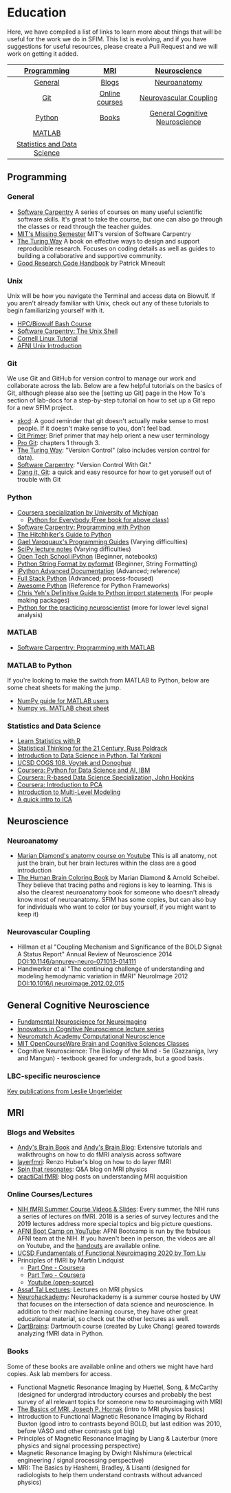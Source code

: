 # Education

Here, we have compiled a list of links to learn more about things that will be useful for the work we do in SFIM. This list is evolving, and if you have suggestions for useful resources, please create a Pull Request and we will work on getting it added.

| [Programming](#programming) | [MRI](#mri)      | [Neuroscience](#neuroscience)   |
| :-----------: | :--------: | :--------------: |
| [General](#general)   | [Blogs](#blogs-and-websites)  | [Neuroanatomy](#neuroanatomy) |
| [Git](#git)       | [Online courses](#online-courseslectures) | [Neurovascular Coupling](#neurovascular-coupling) |
| [Python](#python) | [Books](#books) | [General Cognitive Neuroscience](#general-cognitive-neuroscience) |
| [MATLAB](#matlab) | | |
| [Statistics and Data Science](#statistics-and-data-science) | | |

## Programming

### General

- [Software Carpentry][scarpentry] A series of courses on many useful scientific software skills. It's great to take the course, but one can also go through the classes or read through the teacher guides.
- [MIT's Missing Semester][MIT_semester] MIT's version of Software Carpentry
- [The Turing Way][Turing_Way_general] A book on effective ways to design and support reproducible research. Focuses on coding details as well as guides to building a collaborative and supportive community.
- [Good Research Code Handbook][good_research_code_handbook] by Patrick Mineault

### Unix

Unix will be how you navigate the Terminal and access data on Biowulf. If you aren't already familiar with Unix, check out any of these tutorials to begin familiarizing yourself with it.

- [HPC/Biowulf Bash Course][hpc_bash]
- [Software Carpentry: The Unix Shell][swc_shell]
- [Cornell Linux Tutorial][cornell_linux]
- [AFNI Unix Introduction][afni_unix]

### Git

We use Git and GitHub for version control to manage our work and collaborate across the lab. Below are a few helpful tutorials on the basics of Git, although please also see the [setting up Git] page in the How To's section of lab-docs for a step-by-step tutorial on how to set up a Git repo for a new SFIM project.  

- [xkcd](https://xkcd.com/1597/): A good reminder that git doesn't actually make sense to most people. If it doesn't make sense to you, don't feel bad.
- [Git Primer][git_primer]: Brief primer that may help orient a new user terminology
- [Pro Git][pro_git]: chapters 1 through 3.
- [The Turing Way][turing_way]: "Version Control" (also includes version control for
data).
- [Software Carpentry][software_carpentry_git]: "Version Control With Git."
- [Dang it, Git][dangitgit]: a quick and easy resource for how to get yoruself out of trouble with Git

### Python

- [Coursera specialization by University of Michigan][um_python]
  - [Python for Everybody (Free book for above class)][p4e]
- [Software Carpentry: Programming with Python][swc_python]
- [The Hitchhiker's Guide to Python][hitchhikers_guide_python]
- [Gael Varoquaux's Programming Guides][gv_python] (Varying difficulties)
- [SciPy lecture notes][sp_lecture] (Varying difficulties)
- [Open Tech School iPython][ots_ipyth] (Beginner, notebooks)
- [Python String Format by pyformat][pystr] (Beginner, String Formatting)
- [iPython Advanced Documentation][ipython] (Advanced; reference)
- [Full Stack Python][fsp] (Advanced; process-focused)
- [Awesome Python][awesome] (Reference for Python Frameworks)
- [Chris Yeh's Definitive Guide to Python import statements][cy_import] (For people making packages)
- [Python for the practicing neuroscientist][python_kramer] (more for lower level signal analysis)

### MATLAB

- [Software Carpentry: Programming with MATLAB][swc_matlab]

### MATLAB to Python

If you're looking to make the switch from MATLAB to Python, below are some cheat sheets for making the jump.

- [NumPy guide for MATLAB users][numpy_for_matlab]
- [Numpy vs. MATLAB cheat sheet][numpy_matlab_cheat_sheet]

### Statistics and Data Science

- [Learn Statistics with R][learn_stats_R]
- [Statistical Thinking for the 21 Century, Russ Poldrack][poldrack]
- [Introduction to Data Science in Python, Tal Yarkoni][yarkoni]
- [UCSD COGS 108, Voytek and Donoghue][voytek]
- [Coursera: Python for Data Science and AI, IBM][ibm]
- [Coursera: R-based Data Science Specialization, John Hopkins][jhu]
- [Coursera: Introduction to PCA][intro_PCA]
- [Introduction to Multi-Level Modeling][intro_mlm]
- [A quick intro to ICA][ica_web]

## Neuroscience

### Neuroanatomy

- [Marian Diamond's anatomy course on Youtube][Diamond_class] This is all anatomy, not just the brain, but her brain lectures within the class are a good introduction
- [The Human Brain Coloring Book][Diamond_book] by Marian Diamond & Arnold Scheibel. They believe that tracing paths and regions is key to learning. This is also the clearest neuroanatomy book for someone who doesn't already know most of neuroanatomy. SFIM has some copies, but can also buy for individuals who want to color (or buy yourself, if you might want to keep it)

### Neurovascular Coupling

- Hillman et al "Coupling Mechanism and Significance of the BOLD Signal: A Status Report" Annual Review of Neuroscience 2014 [DOI:10.1146/annurev-neuro-071013-014111](https://doi.org/10.1146/annurev-neuro-071013-014111)
- Handwerker et al "The continuing challenge of understanding and modeling hemodynamic variation in fMRI" NeuroImage 2012 [DOI:10.1016/j.neuroimage.2012.02.015](https://doi.org/10.1016/j.neuroimage.2012.02.015)

## General Cognitive Neuroscience

- [Fundamental Neuroscience for Neuroimaging][coursera_neurosci]
- [Innovators in Cognitive Neuroscience lecture series][innovators]
- [Neuromatch Academy Computational Neuroscience][neuromatch]
- [MIT OpenCourseWare Brain and Cognitive Sciences Classes][mit_brain]
- Cognitive Neuroscience: The Biology of the Mind - 5e (Gazzaniga, Ivry and Mangun) - textbook geared for undergrads, but a good basis.

### LBC-specific neuroscience

[Key publications from Leslie Ungerleider][Ungerleider_collection]

## MRI

### Blogs and Websites

- [Andy's Brain Book][andy_brain_book] and [Andy's Brain Blog][andy_brain_blog]: Extensive tutorials and walkthroughs on how to do fMRI analysis across software
- [layerfmri][layerfmri]: Renzo Huber's blog on how to do layer fMRI
- [Spin that resonates][spin_resonates]: Q&A blog on MRI physics
- [practiCal fMRI][practical_fmri]: blog posts on understanding MRI acquisition

### Online Courses/Lectures

- [NIH fMRI Summer Course Videos & Slides][fmri_nih_summer]: Every summer, the NIH runs a series of lectures on fMRI. 2018 is a series of survey lectures and the 2019 lectures address more special topics and big picture questions.
- [AFNI Boot Camp on YouTube][afni_camp_yt]: AFNI Bootcamp is run by the fabulous AFNI team at the NIH. If you haven't been in person, the videos are all on Youtube, and the [handouts][afni_handouts] are available online.
- [UCSD Fundamentals of Functional Neuroimaging 2020 by Tom Liu][Tom_Liu_MRI]
- Principles of fMRI by Martin Lindquist
  - [Part One - Coursera][p_fmri_1]
  - [Part Two - Coursera][p_fmri_2]
  - [Youtube (open-source)][p_fmri_youtube]
- [Assaf Tal Lectures][physics_mri]: Lectures on MRI physics
- [Neurohackademy][neurohack]: Neurohackademy is a summer course hosted by UW that focuses on the intersection of data science and neuroscience. In addition to their machine learning course, they have other great educational material, so check out the other lectures as well.
- [DartBrains][dartbrains]: Dartmouth course (created by Luke Chang) geared towards analyzing fMRI data in Python.

### Books

Some of these books are available online and others we might have hard copies. Ask lab members for access.

- Functional Magnetic Resonance Imaging by Huettel, Song, & McCarthy (designed for undergrad introductory courses and probably the best survey of all relevant topics for someone new to neuroimaging with MRI)
- [The Basics of MRI, Joseph P. Hornak][basics_mri] (intro to MRI physics basics)
- Introduction to Functional Magnetic Resonance Imaging by Richard Buxton (good intro to contrasts beyond BOLD, but last edition was 2010, before VASO and other contrasts got big)
- Principles of Magnetic Resonance Imaging by Liang & Lauterbur (more physics and signal processing perspective)
- Magnetic Resonance Imaging by Dwight Nishimura (electrical engineering / signal processing perspective)
- MRI: The Basics by Hashemi, Bradley, & Lisanti (designed for radiologists to help them understand contrasts without advanced physics)

[andy_brain_book]: https://andysbrainbook.readthedocs.io/en/latest/index.html
[andy_brain_blog]: https://www.andysbrainblog.com
[layerfmri]: https://layerfmri.com
[spin_resonates]: http://spinthatresonates.blogspot.com
[practical_fmri]: https://practicalfmri.blogspot.com
[fmri_nih_summer]: https://fmrif.nimh.nih.gov/index.php/SummerCourse
[basics_mri]: http://www.cis.rit.edu/htbooks/mri/inside.htm
[afni_camp_yt]: https://www.youtube.com/channel/UC40RiNZN7_dCuB6Lg7HJl1g
[Tom_Liu_MRI]: https://www.youtube.com/playlist?list=PLn7hWU9T1O6FExueed50s9Wl98dzSLmXL
[p_fmri_1]: https://www.coursera.org/learn/functional-mri
[p_fmri_2]: https://www.coursera.org/learn/functional-mri-2
[neurohack]: https://neurohackademy.org/course_type/lectures/
[afni_handouts]: https://afni.nimh.nih.gov/class_handouts
[p_fmri_youtube]: https://www.youtube.com/channel/UC_BIby85hZmcItMrkAlc8eA/videos
[physics_mri]: https://www.weizmann.ac.il/chembiophys/assaf_tal/lecture-notes
[dartbrains]: https://dartbrains.org/content/intro.html
[Diamond_class]: <https://youtu.be/S9WtBRNydso>
[Diamond_book]: <https://www.harpercollins.com/products/the-human-brain-coloring-book-marian-c-diamondarnold-b-scheibel>
[Ungerleider_collection]: <https://www.jneurosci.org/collection/remembering-leslie-ungerleider>
[git_primer]: <https://voyteklab.com/git/git-primer/>
[pro_git]: <https://git-scm.com/book/en/v2>
[turing_way]: <https://the-turing-way.netlify.app/reproducible-research/vcs.html>
[software_carpentry_git]: <http://swcarpentry.github.io/git-novice/>
[scarpentry]: <https://software-carpentry.org/>
[MIT_semester]: <https://missing.csail.mit.edu/>
[Turing_Way_general]: <https://the-turing-way.netlify.app/welcome>
[good_research_code_handbook]: <https://goodresearch.dev/>
[swc_shell]: <http://swcarpentry.github.io/shell-novice/>
[cornell_linux]: <https://cvw.cac.cornell.edu/Linux>
[afni_unix]: <https://afni.nimh.nih.gov/pub/dist/edu/data/CD.expanded/AFNI_data6/unix_tutorial/index.html>
[um_python]: <https://www.coursera.org/specializations/python>
[p4e]: <https://www.py4e.com/book.php>
[swc_python]: <https://swcarpentry.github.io/python-novice-inflammation/>
[gv_python]: <http://gael-varoquaux.info/programming/improving-your-programming-style-in-python.html>
[sp_lecture]: <https://scipy-lectures.org>
[ots_ipyth]: <http://opentechschool.github.io/python-data-intro/core/notebook.html>
[pystr]: <https://pyformat.info>
[ipython]: <https://ipython.readthedocs.io/en/stable/>
[fsp]: <https://www.fullstackpython.com>
[awesome]: <https://github.com/vinta/awesome-python>
[python_kramer]: <https://elifesciences.org/labs/f779833b/python-for-the-practicing-neuroscientist-an-online-educational-resource>
[swc_matlab]: <http://swcarpentry.github.io/matlab-novice-inflammation/>
[cy_import]: <https://chrisyeh96.github.io/2017/08/08/definitive-guide-python-imports.html>
[hpc_bash]: <https://hpc.nih.gov/training/bash_class/>
[numpy_for_matlab]: https://numpy.org/doc/stable/user/numpy-for-matlab-users.html
[numpy_matlab_cheat_sheet]: http://mathesaurus.sourceforge.net/matlab-numpy.html
[intro_PCA]: https://www.coursera.org/learn/pca-machine-learning?courseSlug=pca-machine-learning&showOnboardingModal=check
[dangitgit]: https://dangitgit.com/en
[hitchhikers_guide_python]: https://docs.python-guide.org/
[intro_mlm]:https://www.learn-mlms.com/
[learn_stats_R]:https://learningstatisticswithr.com/
[ica_web]: https://towardsdatascience.com/independent-component-analysis-ica-a3eba0ccec35
[innovators]: https://innovatorsincogneuro.github.io/about-us.html
[coursera_neurosci]:https://www.coursera.org/learn/neuroscience-neuroimaging
[neuromatch]: https://compneuro.neuromatch.io/tutorials/intro.html
[mit_brain]:https://ocw.mit.edu/search/?d=Brain%20and%20Cognitive%20Sciences&s=department_course_numbers.sort_coursenum
[poldrack]: <https://statsthinking21.org>
[yarkoni]: <https://github.com/tyarkoni/SSI2019>
[voytek]: <https://github.com/COGS108?utm_content=buffera3cee&amp;utm_medium=social&amp;utm_source=twitter.com&amp;utm_campaign=buffer>
[ibm]: <https://www.coursera.org/learn/python-for-applied-data-science-ai>
[jhu]: <https://www.coursera.org/specializations/jhu-data-science>

